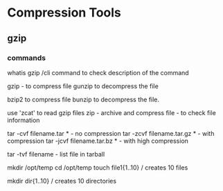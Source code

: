 # Compression Tools
## gzip

### commands

whatis gzip /cli command to check description of the command 

gzip - to compress file
gunzip to decompress the file

bzip2 to compress file
bunzip to decompress the file.

use 'zcat' to read gzip files 
zip - archive and compress
file - to check file information 

tar -cvf filename.tar * - no compression 
tar -zcvf filename.tar.gz * - with compression 
tar -jcvf filename.tar.bz * - with high compression

tar -tvf filename - list file in tarball

mkdir /opt/temp
cd /opt/temp
touch file1{1..10} / creates 10 files



mkdir dir{1..10} / creates 10 directories
